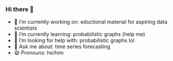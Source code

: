 ### Hi there 👋
- 🔭 I’m currently working on: eductional material for aspiring data scientists
- 🌱 I’m currently learning: probabilistic graphs (help me)
- 🤔 I’m looking for help with: probabilistic graphs lol
- 💬 Ask me about: time series forecasting
- 😄 Pronouns: he/him

<!--
**jdanial18/jdanial18** is a ✨ _special_ ✨ repository because its `README.md` (this file) appears on your GitHub profile.

Here are some ideas to get you started:

- 🔭 I’m currently working on ...
- 🌱 I’m currently learning ...
- 👯 I’m looking to collaborate on ...
- 🤔 I’m looking for help with ...
- 💬 Ask me about ...
- 📫 How to reach me: ...
- 😄 Pronouns: ...
- ⚡ Fun fact: ...
-->
